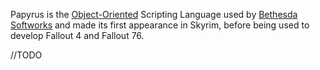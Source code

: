 Papyrus is the [Object-Oriented](..//02%20-%20Programming%20Languages/C%2B%2B/Classes.md#object-oriented-programming-oop) Scripting Language used by [Bethesda Softworks](https://en.wikipedia.org/wiki/Bethesda_Softworks) and made its first appearance in Skyrim, before being used to develop Fallout 4 and Fallout 76.

//TODO